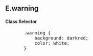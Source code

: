 ## E.warning
#### **Class Selector**

<div>
<ul class="add-css-in-html-without-align">
    <pre>
    .warning {
        background: darkred;
        color: white;
    }</pre>
</ul>
</div>
